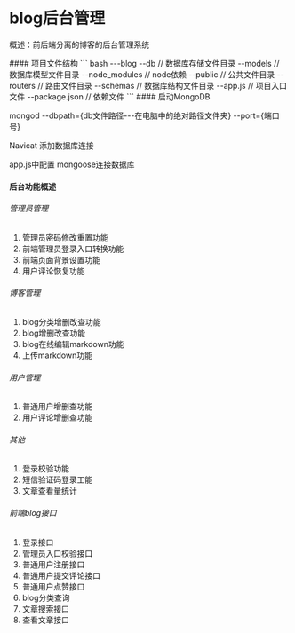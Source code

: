 # blog后台管理
<p>概述：前后端分离的博客的后台管理系统</p>
#### 项目文件结构
``` bash
---blog
    --db                // 数据库存储文件目录
    --models            // 数据库模型文件目录
    --node_modules      // node依赖
    --public            // 公共文件目录
    --routers           // 路由文件目录
    --schemas           // 数据库结构文件目录
    --app.js            // 项目入口文件
    --package.json      // 依赖文件
```
#### 启动MongoDB
<p>mongod --dbpath={db文件路径---在电脑中的绝对路径文件夹} --port={端口号}</p>
<p>Navicat 添加数据库连接</p>
<p>app.js中配置 mongoose连接数据库</p>

#### 后台功能概述
###### 管理员管理
1. 管理员密码修改重置功能
2. 前端管理员登录入口转换功能
3. 前端页面背景设置功能
4. 用户评论恢复功能
###### 博客管理
1. blog分类增删改查功能
2. blog增删改查功能
3. blog在线编辑markdown功能
4. 上传markdown功能
###### 用户管理
1. 普通用户增删查功能
2. 用户评论增删查功能
###### 其他
1. 登录校验功能
2. 短信验证码登录工能
3. 文章查看量统计
###### 前端blog接口
1. 登录接口
2. 管理员入口校验接口
3. 普通用户注册接口
4. 普通用户提交评论接口
5. 普通用户点赞接口
6. blog分类查询
7. 文章搜索接口
8. 查看文章接口

